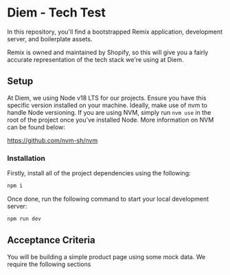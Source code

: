 # Diem - Tech Test

In this repository, you'll find a bootstrapped Remix application, development server, and boilerplate assets.

Remix is owned and maintained by Shopify, so this will give you a fairly accurate representation of the tech stack we're using at Diem.

## Setup

At Diem, we using Node v18 LTS for our projects. Ensure you have this specific version installed on your machine. Ideally, make use of nvm to handle Node versioning. If you are using NVM, simply run `nvm use` in the root of the project once you've installed Node. More information on NVM can be found below:

https://github.com/nvm-sh/nvm

### Installation

Firstly, install all of the project dependencies using the following:

```bash
npm i
```

Once done, run the following command to start your local development server:

```bash
npm run dev
```

## Acceptance Criteria

You will be building a simple product page using some mock data. We require the following sections
